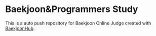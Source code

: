# Baekjoon&Programmers Study
This is a auto push repository for Baekjoon Online Judge created with [BaekjoonHub](https://github.com/BaekjoonHub/BaekjoonHub).
